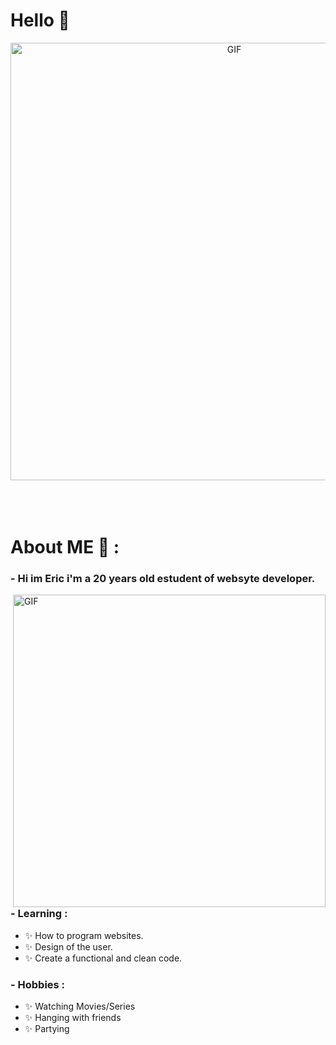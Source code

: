 # Hello 👋

<div align="center">
<img hight="300" width="700" alt="GIF" align="center" src="https://github.com/Xx-Ashutosh-xX/Xx-Ashutosh-xX/blob/master/assets/208593.gif">
</div>

</br>
</br>
</br>


# About ME 💬 :

### - Hi im Eric i'm a 20 years old estudent of websyte developer.

<img hight="400" width="500" alt="GIF" align="right" src="https://github.com/Xx-Ashutosh-xX/Xx-Ashutosh-xX/blob/master/assets/1936.gif](https://www.google.com/url?sa=i&url=https%3A%2F%2Fes.pinterest.com%2Fpin%2F1103874558657073884%2F&psig=AOvVaw32y2svLx4Sl-k4IWYk2E-v&ust=1761989422958000&source=images&opi=89978449)">

### - Learning :
- ✨ How to program websites.
- ✨ Design of the user.
- ✨ Create a functional and clean code.

### - Hobbies : 
- ✨ Watching Movies/Series
- ✨ Hanging with friends
- ✨ Partying

</br>
</br>
</br>

</a>

